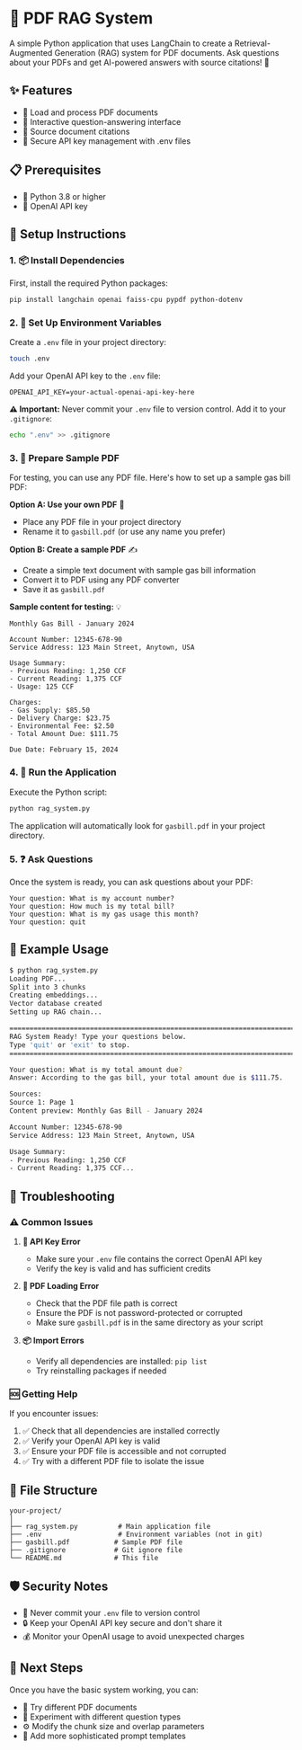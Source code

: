 # 📄 PDF RAG System

A simple Python application that uses LangChain to create a Retrieval-Augmented Generation (RAG) system for PDF documents. Ask questions about your PDFs and get AI-powered answers with source citations! 🤖

## ✨ Features

- 📁 Load and process PDF documents
- 💬 Interactive question-answering interface
- 📝 Source document citations
- 🔐 Secure API key management with .env files

## 📋 Prerequisites

- 🐍 Python 3.8 or higher
- 🔑 OpenAI API key

## 🚀 Setup Instructions

### 1. 📦 Install Dependencies

First, install the required Python packages:

```bash
pip install langchain openai faiss-cpu pypdf python-dotenv
```

### 2. 🔧 Set Up Environment Variables

Create a `.env` file in your project directory:

```bash
touch .env
```

Add your OpenAI API key to the `.env` file:

```
OPENAI_API_KEY=your-actual-openai-api-key-here
```

**⚠️ Important:** Never commit your `.env` file to version control. Add it to your `.gitignore`:

```bash
echo ".env" >> .gitignore
```

### 3. 📄 Prepare Sample PDF

For testing, you can use any PDF file. Here's how to set up a sample gas bill PDF:

**Option A: Use your own PDF** 📁
- Place any PDF file in your project directory
- Rename it to `gasbill.pdf` (or use any name you prefer)

**Option B: Create a sample PDF** ✍️
- Create a simple text document with sample gas bill information
- Convert it to PDF using any PDF converter
- Save it as `gasbill.pdf`

**Sample content for testing:** 💡
```
Monthly Gas Bill - January 2024

Account Number: 12345-678-90
Service Address: 123 Main Street, Anytown, USA

Usage Summary:
- Previous Reading: 1,250 CCF
- Current Reading: 1,375 CCF
- Usage: 125 CCF

Charges:
- Gas Supply: $85.50
- Delivery Charge: $23.75
- Environmental Fee: $2.50
- Total Amount Due: $111.75

Due Date: February 15, 2024
```

### 4. 🏃 Run the Application

Execute the Python script:

```bash
python rag_system.py
```

The application will automatically look for `gasbill.pdf` in your project directory.

### 5. ❓ Ask Questions

Once the system is ready, you can ask questions about your PDF:

```
Your question: What is my account number?
Your question: How much is my total bill?
Your question: What is my gas usage this month?
Your question: quit
```

## 🎯 Example Usage

```bash
$ python rag_system.py
Loading PDF...
Split into 3 chunks
Creating embeddings...
Vector database created
Setting up RAG chain...

================================================================================
RAG System Ready! Type your questions below.
Type 'quit' or 'exit' to stop.
================================================================================

Your question: What is my total amount due?
Answer: According to the gas bill, your total amount due is $111.75.

Sources:
Source 1: Page 1
Content preview: Monthly Gas Bill - January 2024

Account Number: 12345-678-90
Service Address: 123 Main Street, Anytown, USA

Usage Summary:
- Previous Reading: 1,250 CCF
- Current Reading: 1,375 CCF...
```

## 🔧 Troubleshooting

### ⚠️ Common Issues

1. **🔑 API Key Error**
   - Make sure your `.env` file contains the correct OpenAI API key
   - Verify the key is valid and has sufficient credits

2. **📄 PDF Loading Error**
   - Check that the PDF file path is correct
   - Ensure the PDF is not password-protected or corrupted
   - Make sure `gasbill.pdf` is in the same directory as your script

3. **📦 Import Errors**
   - Verify all dependencies are installed: `pip list`
   - Try reinstalling packages if needed

### 🆘 Getting Help

If you encounter issues:
1. ✅ Check that all dependencies are installed correctly
2. ✅ Verify your OpenAI API key is valid
3. ✅ Ensure your PDF file is accessible and not corrupted
4. ✅ Try with a different PDF file to isolate the issue

## 📂 File Structure

```
your-project/
│
├── rag_system.py          # Main application file
├── .env                   # Environment variables (not in git)
├── gasbill.pdf           # Sample PDF file
├── .gitignore            # Git ignore file
└── README.md             # This file
```

## 🛡️ Security Notes

- 🚫 Never commit your `.env` file to version control
- 🔒 Keep your OpenAI API key secure and don't share it
- 💰 Monitor your OpenAI usage to avoid unexpected charges

## 🎯 Next Steps

Once you have the basic system working, you can:
- 📖 Try different PDF documents
- 🧪 Experiment with different question types
- ⚙️ Modify the chunk size and overlap parameters
- 📝 Add more sophisticated prompt templates